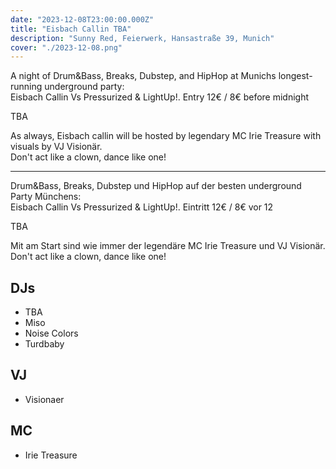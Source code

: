 ```yaml
---
date: "2023-12-08T23:00:00.000Z"
title: "Eisbach Callin TBA"
description: "Sunny Red, Feierwerk, Hansastraße 39, Munich"
cover: "./2023-12-08.png"
---
```


A night of Drum&Bass, Breaks, Dubstep, and HipHop at Munichs longest-running underground party:  
Eisbach Callin Vs Pressurized & LightUp!. Entry 12€ / 8€ before midnight

TBA

As always, Eisbach callin will be hosted by legendary MC Irie Treasure with visuals by VJ Visionär.  
Don't act like a clown, dance like one!

---

Drum&Bass, Breaks, Dubstep und HipHop auf der besten underground Party Münchens:  
Eisbach Callin Vs Pressurized & LightUp!. Eintritt 12€ / 8€ vor 12

TBA

Mit am Start sind wie immer der legendäre MC Irie Treasure und VJ Visionär.  
Don't act like a clown, dance like one!

## DJs

- TBA
- Miso
- Noise Colors
- Turdbaby

## VJ

- Visionaer

## MC

- Irie Treasure
